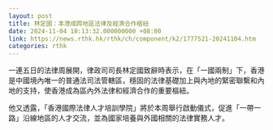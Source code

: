 ```yaml
---
layout: post
title: 林定國：本港成跨地區法律及經濟合作樞紐
date: 2024-11-04 18:13:32.000000000 +08:00
link: https://news.rthk.hk/rthk/ch/component/k2/1777521-20241104.htm
categories: rthk
---
```


一連五日的法律周展開，律政司司長林定國致辭時表示，在「一國兩制」下，香港是中國境內唯一的普通法司法管轄區，穩固的法律基礎加上與內地的緊密聯繫和內地的支持，使香港成為區內外法律和經濟合作的重要樞紐。

他又透露，「香港國際法律人才培訓學院」將於本周舉行啟動儀式，促進「一帶一路」沿線地區的人才交流，並為國家培養與外國相關的法律實務人才。
